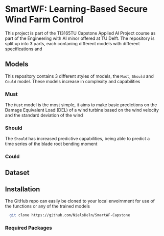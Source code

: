 # SmartWF: Learning-Based Secure Wind Farm Control

This project is part of the TI3165TU Capstone Applied AI Project course as part of the Engineering with AI minor offered at TU Delft. The repository is split up into 3 parts, each contaning different models with different specifications and

## Models
This repository contains 3 different styles of models, the ```Must```, ```Should``` and ```Could``` model. These models increase in complexity and capabilities 

### Must
The ```Must``` model is the most simple, it aims to make basic predictions on the Damage Equivalent Load (DEL) of a wind turbine based on the wind velocity and the standard deviation of the wind

### Should
The ```Should``` has increased predictive capabilities, being able to predict a time series of the blade root bending moment 

### Could

## Dataset

## Installation

The GitHub repo can easily be cloned to your local envoirnment for use of the functions or any of the trained models

```bash
  git clone https://github.com/NielsDeln/SmartWF-Capstone
```
### Required Packages

    
